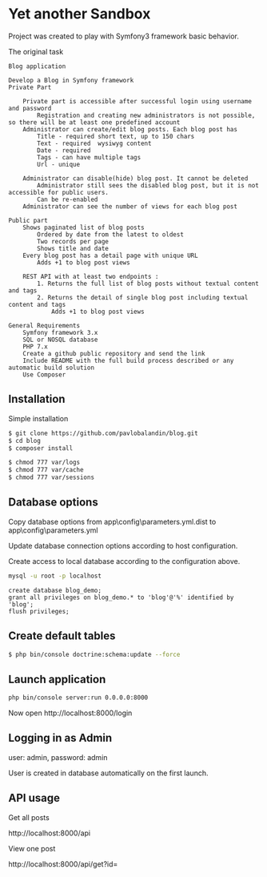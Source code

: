 Yet another Sandbox
====

Project was created to play with Symfony3 framework basic behavior.

The original task

```text
Blog application

Develop a Blog in Symfony framework
Private Part

    Private part is accessible after successful login using username and password
        Registration and creating new administrators is not possible, so there will be at least one predefined account
    Administrator can create/edit blog posts. Each blog post has
        Title - required short text, up to 150 chars
        Text - required  wysiwyg content
        Date - required
        Tags - can have multiple tags
        Url - unique

    Administrator can disable(hide) blog post. It cannot be deleted
        Administrator still sees the disabled blog post, but it is not accessible for public users.
        Can be re-enabled
    Administrator can see the number of views for each blog post

Public part
    Shows paginated list of blog posts
        Ordered by date from the latest to oldest
        Two records per page
        Shows title and date
    Every blog post has a detail page with unique URL
        Adds +1 to blog post views

    REST API with at least two endpoints :
        1. Returns the full list of blog posts without textual content and tags
        2. Returns the detail of single blog post including textual content and tags
            Adds +1 to blog post views

General Requirements
    Symfony framework 3.x
    SQL or NOSQL database
    PHP 7.x
    Create a github public repository and send the link
    Include README with the full build process described or any automatic build solution
    Use Composer
```

## Installation

Simple installation

```bash
$ git clone https://github.com/pavlobalandin/blog.git
$ cd blog
$ composer install

$ chmod 777 var/logs
$ chmod 777 var/cache
$ chmod 777 var/sessions
```

## Database options

Copy database options from app\config\parameters.yml.dist to app\config\parameters.yml

Update database connection options according to host configuration.

Create access to local database according to the configuration above.

```bash
mysql -u root -p localhost
```

```mysql
create database blog_demo;
grant all privileges on blog_demo.* to 'blog'@'%' identified by 'blog';
flush privileges;
```

## Create default tables

```bash
$ php bin/console doctrine:schema:update --force
```

## Launch application

```bash
php bin/console server:run 0.0.0.0:8000
```

Now open http://localhost:8000/login

## Logging in as Admin

user: admin, password: admin

User is created in database automatically on the first launch.

## API usage

Get all posts 

http://localhost:8000/api

View one post

http://localhost:8000/api/get?id=<ID>

